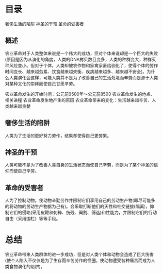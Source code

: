 # 目录
奢侈生活的陷阱
神圣的干预
革命的受害者

## 概述
农业革命对于人类整体来说是一个伟大的成功，但对个体来说却是一个巨大的失败(原因是因为从演化的角度，人类的DNA拷贝数目变多，人类的种群变大，种群灭种风险变小。但对于个体，人类却被农作物和家禽家畜给驯化了，使得个体的劳作时间变长、越来越劳累、饮食越来越失衡、疾病越来越多、越来越不安全)。为什么人类演化会这样，可能人类并不是为了改善自己的生活处境而辛劳而是源于人类对某种文化的崇拜而使自己甘愿辛劳。

农业革命发生的开始时间：公元前9500年～公元前8500
农业革命发生的地点、相关进程
农业革命发生地产生的原因
农业革命带来的变化：生活越来越辛苦、人类越来越贪婪

## 奢侈生活的陷阱
人类为了生活的更好努力劳作，结果却使得自己更劳累。

## 神圣的干预
人类可能不是为了改善人类自身的生活状态而使自己辛劳，而是为了某个神圣的信仰而使自己辛劳。

## 革命的受害者
人为了控制动物，使动物辛勤劳作并限制它们享用自己的劳动生产物(即尽可能多的将动物的劳动生产物据为己有)。会采取打断他们的天性和社交链接(隔离)，抑制它们的侵略(采用皮鞭和刺棒、伤残、阉割、筛选)和性能力，并限制它们的行动自由（采用围栏）等等手段。


# 总结
农业革命带来人类群体的进一步成功，但是对人类个体和动物会造成了巨大伤害(使个人陷入不仅仅是为了生存而辛苦劳作的怪圈，使动物遭受各种痛苦而成为人类食物演化的陷阱)。



